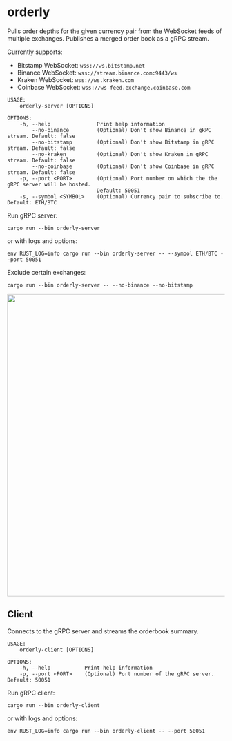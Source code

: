 
# orderly

Pulls order depths for the given currency pair from the WebSocket feeds of multiple exchanges.
Publishes a merged order book as a gRPC stream.

Currently supports: 

* Bitstamp WebSocket: `wss://ws.bitstamp.net`
* Binance WebSocket: `wss://stream.binance.com:9443/ws`
* Kraken WebSocket: `wss://ws.kraken.com`
* Coinbase WebSocket: `wss://ws-feed.exchange.coinbase.com`

```
USAGE:
    orderly-server [OPTIONS]

OPTIONS:
    -h, --help               Print help information
        --no-binance         (Optional) Don't show Binance in gRPC stream. Default: false
        --no-bitstamp        (Optional) Don't show Bitstamp in gRPC stream. Default: false
        --no-kraken          (Optional) Don't show Kraken in gRPC stream. Default: false
        --no-coinbase        (Optional) Don't show Coinbase in gRPC stream. Default: false
    -p, --port <PORT>        (Optional) Port number on which the the gRPC server will be hosted.
                             Default: 50051
    -s, --symbol <SYMBOL>    (Optional) Currency pair to subscribe to. Default: ETH/BTC
```

Run gRPC server:

```
cargo run --bin orderly-server
```
or with logs and options:
```
env RUST_LOG=info cargo run --bin orderly-server -- --symbol ETH/BTC --port 50051
```
Exclude certain exchanges:

```
cargo run --bin orderly-server -- --no-binance --no-bitstamp
```


<img src="https://user-images.githubusercontent.com/1086619/169376599-7eccdb75-08ad-4273-a18a-197ebd53dd63.jpg" width="700"/>

Client
-----

Connects to the gRPC server and streams the orderbook summary.

```
USAGE:
    orderly-client [OPTIONS]

OPTIONS:
    -h, --help           Print help information
    -p, --port <PORT>    (Optional) Port number of the gRPC server. Default: 50051
```

Run gRPC client:

```
cargo run --bin orderly-client
```
or with logs and options:

```
env RUST_LOG=info cargo run --bin orderly-client -- --port 50051
```

